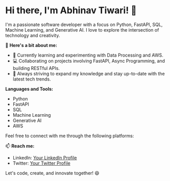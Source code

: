 # Hi there, I'm Abhinav Tiwari! 👋

I'm a passionate software developer with a focus on Python, FastAPI, SQL, Machine Learning, and Generative AI. I love to explore the intersection of technology and creativity.

🚀 **Here's a bit about me:**
- 🔭 Currently learning and experimenting with Data Processing and AWS.
- 💻 Collaborating on projects involving FastAPI, Async Programming, and building RESTful APIs.
- 🌱 Always striving to expand my knowledge and stay up-to-date with the latest tech trends.

**Languages and Tools:**
- Python
- FastAPI
- SQL
- Machine Learning
- Generative AI
- AWS

Feel free to connect with me through the following platforms:

📫 **Reach me:**
- LinkedIn: [Your LinkedIn Profile](https://www.linkedin.com/in/shriabhinavtiwari/)
- Twitter: [Your Twitter Profile](https://twitter.com/shriabhinav305)

Let's code, create, and innovate together! 😄

<!---
shriabhinavtiwari/shriabhinavtiwari is a ✨ special ✨ repository because its `README.md` (this file) appears on your GitHub profile.
You can click the Preview link to take a look at your changes.
--->
